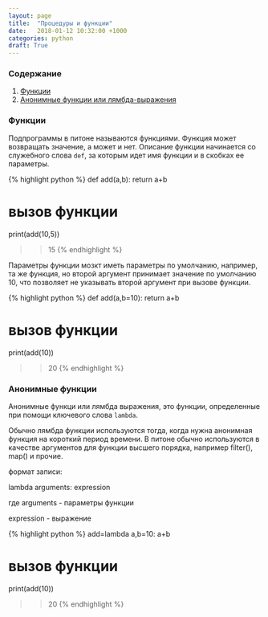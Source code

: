```yaml
---
layout: page
title:  "Процедуры и функции"
date:   2018-01-12 10:32:00 +1000
categories: python
draft: True
---
```


### Содержание

1. [Функции](#функции)
2. [Анонимные функции или лямбда-выражения](#анонимные-функции)

### Функции

Подпрограммы в питоне называются функциями. Функция может возвращать значение, а может и нет. Описание функции начинается со служебного слова `def`, за которым идет имя функции и в скобках ее параметры.

{% highlight python %}
def add(a,b):
    return a+b


# вызов функции
print(add(10,5))
>> 15
{% endhighlight %}


Параметры функции мозкт иметь параметры по умолчанию, например, та же функция, но второй аргумент принимает значение по умолчанию 10, что позволяет не указывать второй аргумент при вызове функции.

{% highlight python %}
def add(a,b=10):
    return a+b


# вызов функции
print(add(10))
>> 20
{% endhighlight %}

### Анонимные функции

Анонимные функци или лямбда выражения, это функции, определенные при помощи ключевого слова `lambda`.

Обычно лямбда функции используются тогда, когда нужна анонимная функция на короткий период времени. В питоне обычно используются в качестве аргументов для функции высшего порядка, например filter(), map()  и прочие.


формат записи:

lambda arguments: expression

где arguments  - параметры функции

expression - выражение

{% highlight python %}
add=lambda a,b=10: a+b

# вызов функции
print(add(10))
>> 20
{% endhighlight %}

